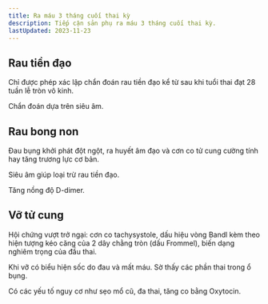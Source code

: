 ```yaml
---
title: Ra máu 3 tháng cuối thai kỳ
description: Tiếp cận sản phụ ra máu 3 tháng cuối thai kỳ.
lastUpdated: 2023-11-23
---
```


## Rau tiền đạo

Chỉ được phép xác lập chẩn đoán rau tiền đạo kể từ sau khi tuổi thai đạt 28 tuần lễ tròn vô kinh.

Chẩn đoán dựa trên siêu âm.

## Rau bong non

Đau bụng khởi phát đột ngột, ra huyết âm đạo và cơn co tử cung cường tính hay tăng trương lực cơ bản.

Siêu âm giúp loại trừ rau tiền đạo.

Tăng nồng độ D-dimer.

## Vỡ tử cung

Hội chứng vượt trở ngại: cơn co tachysystole, dấu hiệu vòng Bandl kèm theo hiện tượng kéo căng của 2 dây chằng tròn (dấu Frommel), biến dạng nghiêm trọng của đầu thai.

Khi vỡ có biểu hiện sốc do đau và mất máu. Sờ thấy các phần thai trong ổ bụng.

Có các yếu tố nguy cơ như sẹo mổ cũ, đa thai, tăng co bằng Oxytocin.
